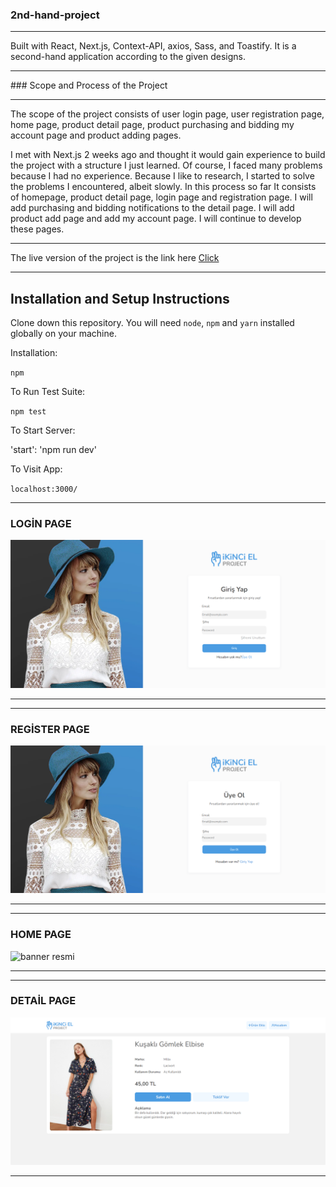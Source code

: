 ### 2nd-hand-project

<hr>

Built with React, Next.js, Context-API, axios, Sass, and Toastify. It is a second-hand application according to the given designs.

<hr>
### Scope and Process of the Project
<hr>

The scope of the project consists of user login page, user registration page, home page, product detail page, product purchasing and bidding my account page and product adding pages.

I met with Next.js 2 weeks ago and thought it would gain experience to build the project with a structure I just learned. Of course, I faced many problems because I had no experience.
Because I like to research, I started to solve the problems I encountered, albeit slowly.
In this process so far
It consists of homepage, product detail page, login page and registration page. I will add purchasing and bidding notifications to the detail page. I will add product add page and add my account page. I will continue to develop these pages.

<hr>

The live version of the project is the link here <a href="https://2nd-hand-project.vercel.app/" target="_blank">Click</a> 

<hr>

## Installation and Setup Instructions

Clone down this repository. You will need `node`, `npm` and `yarn` installed globally on your machine.  

Installation:

`npm`  

To Run Test Suite:  

`npm test`  

To Start Server:

'start': 'npm run dev' 

To Visit App:

`localhost:3000/`  

<hr>

### LOGİN PAGE

![banner resmi](screenshots/LoginPage.png)

<hr>

<hr>

### REGİSTER PAGE

![banner resmi](screenshots/RegisterPage.png)

<hr>
<hr>

### HOME PAGE

![banner resmi](screenshots/HomePage.png)

<hr>
<hr>

### DETAİL PAGE

![banner resmi](screenshots/DetailPage.png)

<hr>

